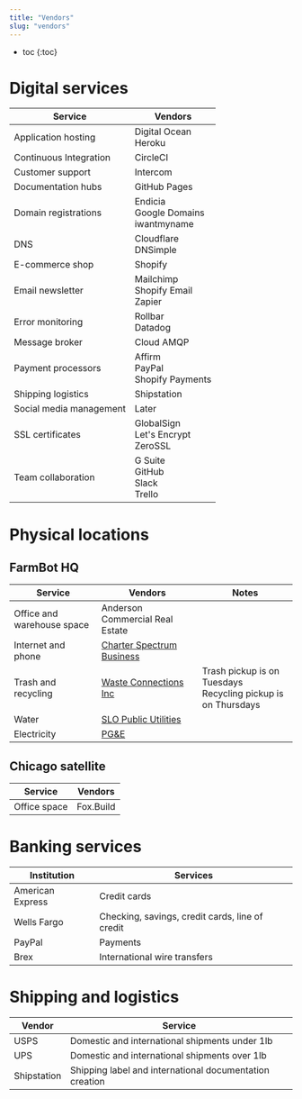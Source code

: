 ```yaml
---
title: "Vendors"
slug: "vendors"
---
```


* toc
{:toc}

# Digital services

|Service                       |Vendors                       |
|------------------------------|------------------------------|
|Application hosting           |Digital Ocean<br>Heroku
|Continuous Integration        |CircleCI
|Customer support              |Intercom
|Documentation hubs            |GitHub Pages
|Domain registrations          |Endicia<br>Google Domains<br>iwantmyname
|DNS                           |Cloudflare<br>DNSimple
|E-commerce shop               |Shopify
|Email newsletter              |Mailchimp<br>Shopify Email<br>Zapier
|Error monitoring              |Rollbar<br>Datadog
|Message broker                |Cloud AMQP
|Payment processors            |Affirm<br>PayPal<br>Shopify Payments
|Shipping logistics            |Shipstation
|Social media management       |Later
|SSL certificates              |GlobalSign<br>Let's Encrypt<br>ZeroSSL
|Team collaboration            |G Suite<br>GitHub<br>Slack<br>Trello

# Physical locations
## FarmBot HQ

|Service                       |Vendors                       |Notes                         |
|------------------------------|------------------------------|------------------------------|
|Office and warehouse space    |Anderson Commercial Real Estate|
|Internet and phone            |[Charter Spectrum Business](https://spectrumbusiness.net)|
|Trash and recycling           |[Waste Connections Inc](https://wcicustomer.com)|Trash pickup is on Tuesdays<br>Recycling pickup is on Thursdays
|Water                         |[SLO Public Utilities](https://slocity.merchanttransact.com)|
|Electricity                   |[PG&E](https://pge.com/waystopay)     |

## Chicago satellite

|Service                       |Vendors                       |
|------------------------------|------------------------------|
|Office space                  |Fox.Build                     |

# Banking services

|Institution                   |Services                      |
|------------------------------|------------------------------|
|American Express              |Credit cards
|Wells Fargo                   |Checking, savings, credit cards, line of credit
|PayPal                        |Payments
|Brex                          |International wire transfers

# Shipping and logistics

|Vendor                        |Service                       |
|------------------------------|------------------------------|
|USPS                          |Domestic and international shipments under 1lb|
|UPS                           |Domestic and international shipments over 1lb|
|Shipstation                   |Shipping label and international documentation creation|




